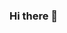 ### Hi there 👋

<!--
**asosial/asosial** is a ✨ _special_ ✨ repository because its `README.md` (this file) appears on your GitHub profile.
